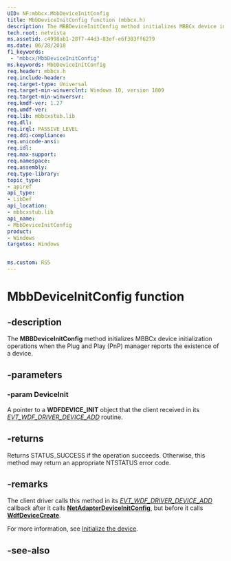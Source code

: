 ```yaml
---
UID: NF:mbbcx.MbbDeviceInitConfig
title: MbbDeviceInitConfig function (mbbcx.h)
description: The MBBDeviceInitConfig method initializes MBBCx device initialization operations when the Plug and Play (PnP) manager reports the existence of a device.
tech.root: netvista
ms.assetid: c4998ab1-28f7-44d3-83ef-e6f303ff6279
ms.date: 06/28/2018
f1_keywords:
 - "mbbcx/MbbDeviceInitConfig"
ms.keywords: MbbDeviceInitConfig
req.header: mbbcx.h
req.include-header:
req.target-type: Universal
req.target-min-winverclnt: Windows 10, version 1809
req.target-min-winversvr:
req.kmdf-ver: 1.27
req.umdf-ver:
req.lib: mbbcxstub.lib
req.dll:
req.irql: PASSIVE_LEVEL
req.ddi-compliance:
req.unicode-ansi:
req.idl:
req.max-support:
req.namespace:
req.assembly:
req.type-library: 
topic_type: 
- apiref
api_type: 
- LibDef
api_location: 
- mbbcxstub.lib
api_name: 
- MbbDeviceInitConfig
product:
- Windows
targetos: Windows


ms.custom: RS5
---
```


# MbbDeviceInitConfig function


## -description



The **MBBDeviceInitConfig** method initializes MBBCx device initialization operations when the Plug and Play (PnP) manager reports the existence of a device.

## -parameters

### -param DeviceInit

A pointer to a **WDFDEVICE_INIT** object that the client received in its [*EVT_WDF_DRIVER_DEVICE_ADD*](../wdfdriver/nc-wdfdriver-evt_wdf_driver_device_add.md) routine.

## -returns

Returns STATUS_SUCCESS if the operation succeeds. Otherwise, this method may return an appropriate NTSTATUS error code.

## -remarks

The client driver calls this method in its [*EVT_WDF_DRIVER_DEVICE_ADD*](../wdfdriver/nc-wdfdriver-evt_wdf_driver_device_add.md) callback after it calls [**NetAdapterDeviceInitConfig**](../netadapter/nf-netadapter-netadapterdeviceinitconfig.md), but before it calls [**WdfDeviceCreate**](../wdfdevice/nf-wdfdevice-wdfdevicecreate.md).

For more information, see [Initialize the device](https://docs.microsoft.com/windows-hardware/drivers/netcx/writing-an-mbbcx-client-driver#initialize-the-device).

## -see-also
